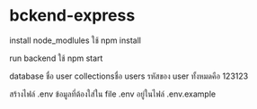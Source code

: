 # bckend-express

install node_modlules ใช้ npm install

run backend ใช้ npm start

database ชื่อ user collectionsชื่อ users
รหัสของ user ทั้งหมดคือ 123123

สร้างไฟล์ .env ข้อมูลที่ต้องใส่ใน file .env อยู่ในไฟล์ .env.example